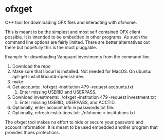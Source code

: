 # ofxget
C++ tool for downloading OFX files and interacting with ofxhome.

This is meant to be the simplest and most self contained OFX client possible. It is intended to be embedded in other programs. As such the command line options are fairly limited. There are better alternatives out there but hopefully this is the most pluggable.

Example for downloading Vanguard investments from the command line.
1. Download the repo
1. Make sure that libcurl is installed. Not needed for MacOS. On ubuntu: apt-get install libcurl4-openssl-dev.
1. make
1. Get accounts: ./ofxget -institution 479 -request accounts.txt
   1. Enter missing USERID and USERPASS.
1. Download investments: ./ofxget -institution 479 -request investment.txt
   1. Enter missing USERID, USERPASS, and ACCTID.
1. Optionally, enter account info in passwords.txt file.
1. Optionally, refresh institutions.txt: ./ofxhome > institutions.txt

The ofxget tool makes no effort to hide or secure your password and account information. It is meant to be used embedded another program that provides thoes protections.
